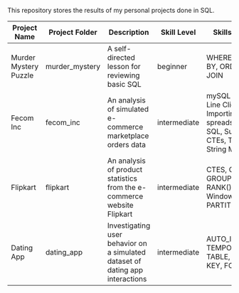 This repository stores the results of my personal projects done in SQL.

| Project Name | Project Folder | Description | Skill Level | Skills Practiced | Data Source | 
| --- | --- | --- | --- | --- | --- | 
| Murder Mystery Puzzle | murder_mystery | A self-directed lesson for reviewing basic SQL | beginner | WHERE, GROUP BY, ORDER BY, JOIN | https://mystery.knightlab.com/#experienced | 
| Fecom Inc | fecom_inc | An analysis of simulated e-commerce marketplace orders data | intermediate | mySQL Command Line Client, Importing spreadsheets into SQL, Subqueries, CTEs, Temp Tables, String Methods | https://www.kaggle.com/datasets/cemeraan/fecom-inc-e-com-marketplace-orders-data-crm. | 
| Flipkart | flipkart | An analysis of product statistics from the e-commerce website Flipkart | intermediate | CTES, CASE, GROUP BY, RANK(), OVER(), Window functions, PARTITION BY | https://www.kaggle.com/datasets/amansingh0000000/flipkart-product-list | 
| Dating App | dating_app | Investigating user behavior on a simulated dataset of dating app interactions | intermediate | AUTO_INCREMENT, TEMPORARY TABLE, PRIMARY KEY, FOREIGN KEY, | https://www.kaggle.com/datasets/keyushnisar/dating-app-behavior-dataset | 
